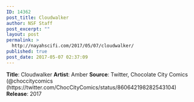 ```yaml
---
ID: 14362
post_title: Cloudwalker
author: NSF Staff
post_excerpt: ""
layout: post
permalink: >
  http://nayahscifi.com/2017/05/07/cloudwalker/
published: true
post_date: 2017-05-07 02:37:09
---
```

<p class="p1"><strong>Title</strong>: Cloudwalker
<strong>Artist</strong>: Amber
<strong>Source</strong>: Twitter, Chocolate City Comics (@choccitycomics (https://twitter.com/ChocCityComics/status/860642198282543104)
<strong>Release</strong>: 2017</p>